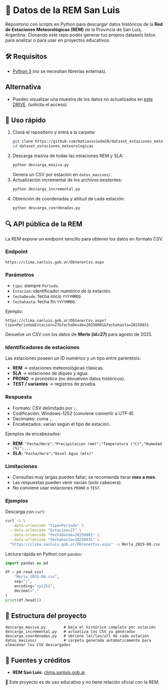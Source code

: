 # 📡 Datos de la REM San Luis

Repositorio con scripts en Python para descargar datos históricos de la **Red de Estaciones Meteorológicas (REM)** de la Provincia de San Luis, Argentina. Clonando este repo podés generar tus propios datasets listos para analizar o para usar en proyectos educativos.

## 🛠 Requisitos
- [Python 3](https://www.python.org/) (no se necesitan librerías externas).

## Alternativa
- Puedes visualizar una muestra de los datos no actualizados en [este DRIVE](https://drive.google.com/drive/folders/1vEArMzJzstGzUuEB2WhWF1pSjJGIWt3_?usp=sharing). (solicita el acceso)
## 🚀 Uso rápido
1. Cloná el repositorio y entrá a la carpeta:
   ```bash
   git clone https://github.com/matiasoviedo28/dataset_estaciones_meteorologicas.git
   cd dataset_estaciones_meteorologicas
   ```
2. Descarga masiva de todas las estaciones REM y SLA:
   ```bash
   python descarga_masiva.py
   ```
   Genera un CSV por estación en `datos_masivos/`.
3. Actualización incremental de los archivos existentes:
   ```bash
   python descarga_incremental.py
   ```
4. Obtención de coordenadas y altitud de cada estación:
   ```bash
   python descarga_coordenadas.py
   ```

## 🔍 API pública de la REM
La REM expone un endpoint sencillo para obtener los datos en formato CSV.

### Endpoint
```
https://clima.sanluis.gob.ar/ObtenerCsv.aspx
```

### Parámetros
- `tipo`: siempre `Periodo`.
- `Estacion`: identificador numérico de la estación.
- `fechaDesde`: fecha inicio `YYYYMMDD`.
- `fechahasta`: fecha fin `YYYYMMDD`.

Ejemplo:
```
https://clima.sanluis.gob.ar/ObtenerCsv.aspx?tipo=Periodo&Estacion=27&fechaDesde=20250801&fechahasta=20250831
```
Devuelve un CSV con los datos de **Merlo (id=27)** para agosto de 2025.

### Identificadores de estaciones
Las estaciones poseen un ID numérico y un tipo entre paréntesis:
- **REM** → estaciones meteorológicas clásicas.
- **SLA** → estaciones de diques y agua.
- **PRONO** → pronóstico (no devuelven datos históricos).
- **TEST / variantes** → registros de prueba.

### Respuesta
- Formato: CSV delimitado por `;`.
- Codificación: Windows-1252 (conviene convertir a UTF-8).
- Decimales: coma `,`.
- Encabezados: varían según el tipo de estación.

Ejemplos de encabezados:
- **REM**: `"Fecha/Hora";"Precipitacion (mm)";"Temperatura (°C)";"Humedad (%)";...`
- **SLA**: `"Fecha/Hora";"Nivel Agua (mts)"`

### Limitaciones
- Consultas muy largas pueden fallar; se recomienda iterar **mes a mes**.
- Las respuestas pueden venir vacías (solo cabecera).
- No conviene usar estaciones `PRONO` o `TEST`.

### Ejemplos
Descarga con `curl`:
```bash
curl -G \
  --data-urlencode "tipo=Periodo" \
  --data-urlencode "Estacion=27" \
  --data-urlencode "fechaDesde=20250801" \
  --data-urlencode "fechahasta=20250831" \
  "https://clima.sanluis.gob.ar/ObtenerCsv.aspx" -o Merlo_2025-08.csv
```
Lectura rápida en Python con `pandas`:
```python
import pandas as pd

df = pd.read_csv(
    "Merlo_2025-08.csv",
    sep=";",
    encoding="cp1252",
    decimal="," 
)
print(df.head())
```

## 📂 Estructura del proyecto
```
descarga_masiva.py        # baja el histórico completo por estación
descarga_incremental.py   # actualiza los CSV ya generados
descarga_coordenadas.py   # obtiene lat/lon/alt de cada estación
datos_masivos/            # carpeta generada automaticamente para almacenar los CSV descargados
```

## 🔗 Fuentes y créditos
- **REM San Luis**: [clima.sanluis.gob.ar](https://clima.sanluis.gob.ar)

📌 Este proyecto es de uso educativo y no tiene relación oficial con la REM.